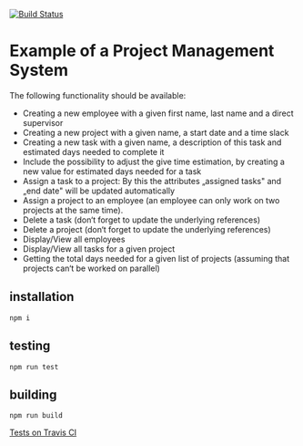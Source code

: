 [![Build Status](https://travis-ci.com/fooloomanzoo/pms.svg?branch=master)](https://travis-ci.com/fooloomanzoo/pms)

# Example of a Project Management System

The following functionality should be available:
- Creating a new employee with a given first name, last name and a direct supervisor
- Creating a new project with a given name, a start date and a time slack
- Creating a new task with a given name, a description of this task and estimated days needed to
complete it
- Include the possibility to adjust the give time estimation, by creating a new value for estimated days
needed for a task
- Assign a task to a project: By this the attributes „assigned tasks" and „end date" will be updated
automatically
- Assign a project to an employee (an employee can only work on two projects at the same time).
- Delete a task (don‘t forget to update the underlying references)
- Delete a project (don‘t forget to update the underlying references)
- Display/View all employees
- Display/View all tasks for a given project
- Getting the total days needed for a given list of projects (assuming that projects can‘t be worked on
parallel) 

## installation

```Shell
npm i
```

## testing

```Shell
npm run test
```

## building

```Shell
npm run build
```

[Tests on Travis CI](https://travis-ci.com/fooloomanzoo/pms)
